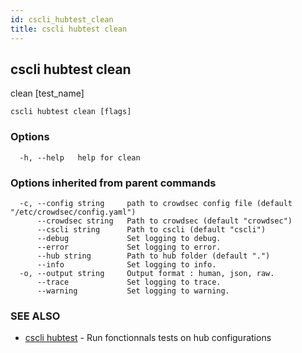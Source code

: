 ```yaml
---
id: cscli_hubtest_clean
title: cscli hubtest clean
---
```

## cscli hubtest clean

clean [test_name]

```
cscli hubtest clean [flags]
```

### Options

```
  -h, --help   help for clean
```

### Options inherited from parent commands

```
  -c, --config string     path to crowdsec config file (default "/etc/crowdsec/config.yaml")
      --crowdsec string   Path to crowdsec (default "crowdsec")
      --cscli string      Path to cscli (default "cscli")
      --debug             Set logging to debug.
      --error             Set logging to error.
      --hub string        Path to hub folder (default ".")
      --info              Set logging to info.
  -o, --output string     Output format : human, json, raw.
      --trace             Set logging to trace.
      --warning           Set logging to warning.
```

### SEE ALSO

* [cscli hubtest](/cscli/cscli_hubtest.md)	 - Run fonctionnals tests on hub configurations

